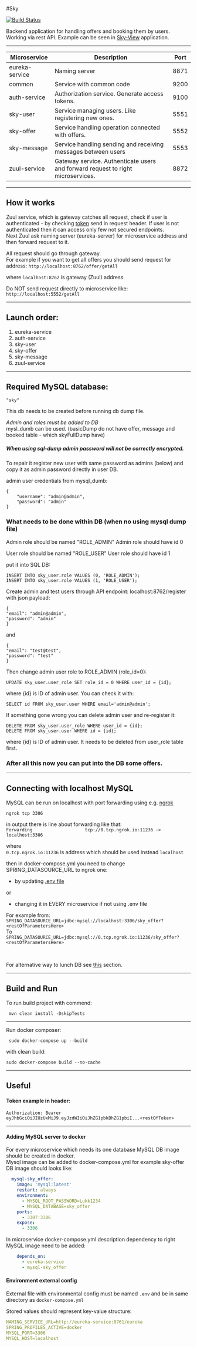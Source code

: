 #Sky  

 [![Build Status](https://travis-ci.org/Lukk17/sky.svg?branch=master)](https://travis-ci.org/Lukk17/sky)


Backend application for handling offers and booking them by users.  
Working via rest API. Example can be seen in [Sky-View](https://github.com/Lukk17/sky-view) application.

---------------------------------

| Microservice  | Description | Port |
| ------------- | ------------- | ------------- |
| eureka-service  | Naming server  | 8871 |
| common  | Service with common code  | 9200 |
| auth-service | Authorization service. Generate access tokens.  | 9100 |
| sky-user  | Service managing users. Like registering new ones.  | 5551 |
| sky-offer  | Service handling operation connected with offers.  | 5552 |
| sky-message | Service handling sending and receiving messages between users  | 5553 |
| zuul-service | Gateway service. Authenticate users and forward request to right microservices.  | 8872 |

---------------------------------

How it works
---------------------------------
Zuul service, which is gateway catches all request, check if user is authenticated - by checking [token](#token-example-in-header) send in request header.
If user is not authenticated then it can access only few not secured endpoints.  
Next Zuul ask naming server (eureka-server) for microservice address and then forward request to it.

All request should go through gateway.  
For example if you want to get all offers you should send request for address:
`http://localhost:8762/offer/getAll`

where `localhost:8762` is gateway (Zuul) address.

Do NOT send request directly to microservice like:  
`http://localhost:5552/getAll`

---------------------------------

Launch order:
---------------------------------
1. eureka-service
2. auth-service
3. sky-user
4. sky-offer
5. sky-message
6. zuul-service
---------------------------------

Required MySQL database:
---------------------------------
``` 
"sky"
```

This db needs to be created before running db dump file.

_Admin and roles must be added to DB_  
mysl_dumb can be used. (basicDump do not have offer, message and booked table - which skyFullDump have)

##### When using sql-dump admin password will not be correctly encrypted.
To repair it register new user with same password as admins (below) and copy it as admin password directly in user DB.

admin user credentials from mysql_dumb:
```
{
	"username": "admin@admin",
	"password": "admin"
}
```



### What needs to be done within DB (when no using mysql dump file)

Admin role should be named "ROLE_ADMIN"
Admin role should have id 0

User role should be named "ROLE_USER"
User role should have id 1

put it into SQL DB:
``` 
INSERT INTO sky_user.role VALUES (0, 'ROLE_ADMIN');
INSERT INTO sky_user.role VALUES (1, 'ROLE_USER');
``` 

Create admin and test users through API endpoint:
localhost:8762/register
with json payload:
``` 
{
"email": "admin@admin",
"password": "admin"
}
```
and
``` 
{
"email": "test@test",
"password": "test"
}
``` 

Then change admin user role to ROLE_ADMIN (role_id=0):
``` 
UPDATE sky_user.user_role SET role_id = 0 WHERE user_id = {id};
``` 
where {id} is ID of admin user. You can check it with:
``` 
SELECT id FROM sky_user.user WHERE email='admin@admin';
``` 

If something gone wrong you can delete admin user and re-register it:
``` 
DELETE FROM sky_user.user_role WHERE user_id = {id};
DELETE FROM sky_user.user WHERE id = {id};
``` 
where {id} is ID of admin user. It needs to be deleted from user_role table first.

### After all this now you can put into the DB some offers.



---------------------------------
Connecting with localhost MySQL
---------------------------------
MySQL can be run on localhost with port forwarding using e.g. [ngrok](https://ngrok.com/) 

`ngrok tcp 3306`

in output there is line about forwarding like that:  
`Forwarding                    tcp://0.tcp.ngrok.io:11236 -> localhost:3306 `

where  
`0.tcp.ngrok.io:11236` is address which should be used instead `localhost`

then in docker-compose.yml you need to change SPRING_DATASOURCE_URL to ngrok one: 
 
- by updating [.env file](#environment-external-config)
 

or  
- changing it in EVERY microservice if not using .env file

For example from:  
`SPRING_DATASOURCE_URL=jdbc:mysql://localhost:3306/sky_offer?<restOfParametersHere>`  
To  
`SPRING_DATASOURCE_URL=jdbc:mysql://0.tcp.ngrok.io:11236/sky_offer?<restOfParametersHere>`
  
<br>
  
For alternative way to lunch DB see [this](#adding-mysql-server-to-docker) section.

---------------------------------

Build and Run
---------------------------------

To run build project with commend:

` mvn clean install -DskipTests`

---------------------------------
Run docker composer:

` sudo docker-compose up --build`

with clean build:

`sudo docker-compose build --no-cache `

---------------------------------

Useful
---------------------------------

#### Token example in header:  
`Authorization: Bearer eyJhbGciOiJIUzUxMiJ9.eyJzdWIiOiJhZG1pbkBhZG1pbiI...<restOfToken>`

---------------------------------

#### Adding MySQL server to docker
For every microservice which needs its one database MySQL DB image should be created in docker.   
Mysql image can be added to docker-compose.yml for example sky-offer DB image should looks like:
```yaml
  mysql-sky_offer:
    image: 'mysql:latest'
    restart: always
    environment:
      - MYSQL_ROOT_PASSWORD=Lukk1234
      - MYSQL_DATABASE=sky_offer
    ports:
      - 3307:3306
    expose:
      - 3306
```

In microservice docker-compose.yml description dependency to right MySQL image need to be added:
```yaml
    depends_on:
      - eureka-service
      - mysql-sky_offer
```

#### Environment external config

External file with environmental config must be named ```.env``` 
and be in same directory as ```docker-compose.yml```

Stored values should represent key-value structure:

```yaml
NAMING_SERVICE_URL=http://eureka-service:8761/eureka
SPRING_PROFILES_ACTIVE=docker
MYSQL_PORT=3306
MYSQL_HOST=localhost
```
